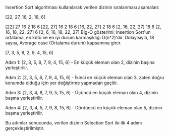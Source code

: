 Insertion Sort algoritması kullanılarak verilen dizinin sıralanması aşamaları:

[22, 27, 16, 2, 18, 6]

[22] 27 16 2 18 6
[22, 27] 16 2 18 6
[16, 22, 27] 2 18 6
[2, 16, 22, 27] 18 6
[2, 16, 18, 22, 27] 6
[2, 6, 16, 18, 22, 27]
Big-O gösterimi: Insertion Sort'un ortalama, en kötü ve en iyi durum karmaşıklığı O(n^2)'dir.
Dolayısıyla, 18 sayısı, Average case (Ortalama durum) kapsamına girer.


[7, 3, 5, 8, 2, 9, 4, 15, 6]

Adım 1:
[2, 3, 5, 8, 7, 9, 4, 15, 6] - En küçük eleman olan 2, dizinin başına yerleştirilir.

Adım 2:
[2, 3, 5, 8, 7, 9, 4, 15, 6] - İkinci en küçük eleman olan 3, zaten doğru konumda olduğu için yer değiştirme yapmadan geçilir.

Adım 3:
[2, 3, 4, 8, 7, 9, 5, 15, 6] - Üçüncü en küçük eleman olan 4, dizinin başına yerleştirilir.

Adım 4:
[2, 3, 4, 5, 7, 9, 8, 15, 6] - Dördüncü en küçük eleman olan 5, dizinin başına yerleştirilir.

Bu adımlar sonucunda, verilen dizinin Selection Sort ile ilk 4 adımı gerçekleştirilmiştir.
